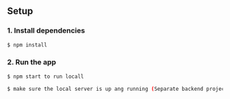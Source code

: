 ## Setup

### 1. Install dependencies

```sh
$ npm install
```

### 2. Run the app

```sh
$ npm start to run locall
```

```sh
$ make sure the local server is up ang running (Separate backend project)
```
 